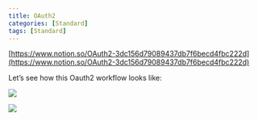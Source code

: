 ```yaml
---
title: OAuth2
categories: [Standard]
tags: [Standard]
---
```


[https://www.notion.so/OAuth2-3dc156d79089437db7f6becd4fbc222d](https://www.notion.so/OAuth2-3dc156d79089437db7f6becd4fbc222d)


Let’s see how this Oauth2 workflow looks like:


![](https://prod-files-secure.s3.us-west-2.amazonaws.com/9960fb2a-b75e-4bea-a8f9-b00925db1215/3bce41e0-99e8-4ebd-9701-e2bc9cbb79a2/Untitled.png?X-Amz-Algorithm=AWS4-HMAC-SHA256&X-Amz-Content-Sha256=UNSIGNED-PAYLOAD&X-Amz-Credential=ASIAZI2LB466ZX4LM3AZ%2F20250819%2Fus-west-2%2Fs3%2Faws4_request&X-Amz-Date=20250819T202535Z&X-Amz-Expires=3600&X-Amz-Security-Token=IQoJb3JpZ2luX2VjEHoaCXVzLXdlc3QtMiJGMEQCIGHvsb0x1XFwmB5KD%2BJFcW8Ux44pqac2sC53xqIr5si7AiBHP7r0Z%2F4wBfZO%2BzPNhQImbnIIDB7FGWQ9MjudXidBiyqIBAjD%2F%2F%2F%2F%2F%2F%2F%2F%2F%2F8BEAAaDDYzNzQyMzE4MzgwNSIMc1pRsDwN%2F8Q5ZJp4KtwDdPteBeGYRCRzrooM7a9j%2BRJ02TSzFMzw7SHivYIQFO3Sf1yoqyARkj3V%2BQhrN3E2t2lUBkA%2B%2BgJURfHIkky9WGaPBfksd9rNy0ZbsG4bqRv65uJL7FES9ZLCFGaoBt0T1MoBHcU3kJBCNHBbJlC8C1uh3GsH1wQWLVXyxgw5HJj0fz3Pr%2BhiN6kgA3kQ378luxiwYWA8UK3RUgxGFhN7dWwTPcLVSUdOi6Qt%2BPKkddVNCv7F4%2FdDswdd6%2FYgZPE0gELE9c6lZu43bqWwn4Y5Zrpg670lsZRbb4rKu9lvAoSGr2ZyGIJfvVwxJreXL6gHaV58dH9kogi5ra5EDGHkVkje53zm2az5oK8HxhmxEGwypPrc0X7FlQP91HklqLls9WLRwW0EqgVpDHHsJybZhZee%2FOicYGhSA4AzMViZFjFnJFF%2FR9PZoFgha0lan0t%2BJmPpvJ%2FL10%2FHMGEuLOR8DG%2BsnQtq38Si6O7M%2Bqra8waJszMbumPA6v4UNnmB3FjZ0orT%2BHlDOeUecf%2BREsFl4DkrtF%2FU2ajKw2JQqY42yJ6O2kpt9YmgO%2B2A84GCcnWVM1SYAjdmKTZIPWm5f0VZI2e1Dqg%2B0sfsGkzxFfmPuSoWK30fBfwI%2BiUQGAkwz%2B6SxQY6pgHBltQSSTyFyVknYuvAZtmorNqp4tivzy%2BEc5YrpdSSmHQUNYUWVExBcwrp2M8alnoljkLkb5O1R0%2Fjm0BT06kEnwba6mCQk23eEG242KvluojHjaN56evnBe7twIIPxSEe%2FB21urZp2wUzxpJcRCON%2Bbe2G%2Ff7SFgk5PgQZ7TCvSTHkV3HMzLor3gFsycmpJtfQ%2Bjo%2B8fjSBS55nuPjOhvz371WXEZ&X-Amz-Signature=0c1bfd586066f58957e19adaba62c431034529c8fb0050cf6432e0feecd9d88a&X-Amz-SignedHeaders=host&x-amz-checksum-mode=ENABLED&x-id=GetObject)


![](https://prod-files-secure.s3.us-west-2.amazonaws.com/9960fb2a-b75e-4bea-a8f9-b00925db1215/27d32b66-de43-41de-80f7-7edb81d1190f/Untitled.png?X-Amz-Algorithm=AWS4-HMAC-SHA256&X-Amz-Content-Sha256=UNSIGNED-PAYLOAD&X-Amz-Credential=ASIAZI2LB466ZX4LM3AZ%2F20250819%2Fus-west-2%2Fs3%2Faws4_request&X-Amz-Date=20250819T202535Z&X-Amz-Expires=3600&X-Amz-Security-Token=IQoJb3JpZ2luX2VjEHoaCXVzLXdlc3QtMiJGMEQCIGHvsb0x1XFwmB5KD%2BJFcW8Ux44pqac2sC53xqIr5si7AiBHP7r0Z%2F4wBfZO%2BzPNhQImbnIIDB7FGWQ9MjudXidBiyqIBAjD%2F%2F%2F%2F%2F%2F%2F%2F%2F%2F8BEAAaDDYzNzQyMzE4MzgwNSIMc1pRsDwN%2F8Q5ZJp4KtwDdPteBeGYRCRzrooM7a9j%2BRJ02TSzFMzw7SHivYIQFO3Sf1yoqyARkj3V%2BQhrN3E2t2lUBkA%2B%2BgJURfHIkky9WGaPBfksd9rNy0ZbsG4bqRv65uJL7FES9ZLCFGaoBt0T1MoBHcU3kJBCNHBbJlC8C1uh3GsH1wQWLVXyxgw5HJj0fz3Pr%2BhiN6kgA3kQ378luxiwYWA8UK3RUgxGFhN7dWwTPcLVSUdOi6Qt%2BPKkddVNCv7F4%2FdDswdd6%2FYgZPE0gELE9c6lZu43bqWwn4Y5Zrpg670lsZRbb4rKu9lvAoSGr2ZyGIJfvVwxJreXL6gHaV58dH9kogi5ra5EDGHkVkje53zm2az5oK8HxhmxEGwypPrc0X7FlQP91HklqLls9WLRwW0EqgVpDHHsJybZhZee%2FOicYGhSA4AzMViZFjFnJFF%2FR9PZoFgha0lan0t%2BJmPpvJ%2FL10%2FHMGEuLOR8DG%2BsnQtq38Si6O7M%2Bqra8waJszMbumPA6v4UNnmB3FjZ0orT%2BHlDOeUecf%2BREsFl4DkrtF%2FU2ajKw2JQqY42yJ6O2kpt9YmgO%2B2A84GCcnWVM1SYAjdmKTZIPWm5f0VZI2e1Dqg%2B0sfsGkzxFfmPuSoWK30fBfwI%2BiUQGAkwz%2B6SxQY6pgHBltQSSTyFyVknYuvAZtmorNqp4tivzy%2BEc5YrpdSSmHQUNYUWVExBcwrp2M8alnoljkLkb5O1R0%2Fjm0BT06kEnwba6mCQk23eEG242KvluojHjaN56evnBe7twIIPxSEe%2FB21urZp2wUzxpJcRCON%2Bbe2G%2Ff7SFgk5PgQZ7TCvSTHkV3HMzLor3gFsycmpJtfQ%2Bjo%2B8fjSBS55nuPjOhvz371WXEZ&X-Amz-Signature=5076654517610d0beb32df562544265ebfbf248a8d1ff9ec8f75537c204a352d&X-Amz-SignedHeaders=host&x-amz-checksum-mode=ENABLED&x-id=GetObject)

